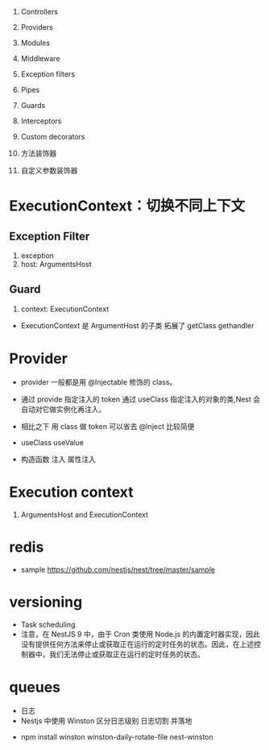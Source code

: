 1. Controllers
2. Providers
3. Modules
4. Middleware
5. Exception filters
6. Pipes
7. Guards
8. Interceptors
9. Custom decorators

10. 方法装饰器
11. 自定义参数装饰器

# ExecutionContext：切换不同上下文

## Exception Filter

1. exception
2. host: ArgumentsHost

## Guard

1. context: ExecutionContext

- ExecutionContext 是 ArgumentHost 的子类 拓展了 getClass gethandler

# Provider

- provider 一般都是用 @Injectable 修饰的 class。

* 通过 provide 指定注入的 token 通过 useClass 指定注入的对象的类,Nest 会自动对它做实例化再注入。
* 相比之下 用 class 做 token 可以省去 @Inject 比较简便

* useClass useValue

* 构造函数 注入 属性注入

# Execution context

1. ArgumentsHost and ExecutionContext

# redis

- sample https://github.com/nestjs/nest/tree/master/sample

# versioning

- Task scheduling
- 注意，在 NestJS 9 中，由于 Cron 类使用 Node.js 的内置定时器实现，因此没有提供任何方法来停止或获取正在运行的定时任务的状态。因此，在上述控制器中，我们无法停止或获取正在运行的定时任务的状态。

# queues

- 日志
- Nestjs 中使用 Winston 区分日志级别 日志切割 并落地

* npm install winston winston-daily-rotate-file nest-winston
